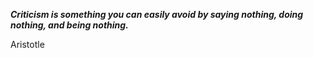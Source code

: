_**Criticism is something you can easily avoid by saying nothing, doing nothing, and being nothing.**_

Aristotle